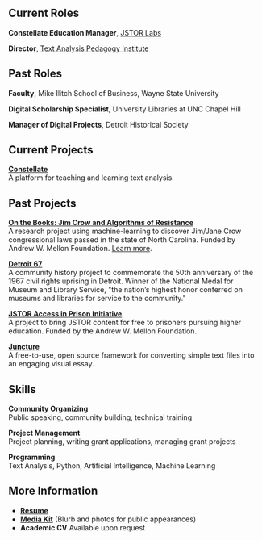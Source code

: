 ## Current Roles
**Constellate Education Manager**, [JSTOR Labs](https://labs.jstor.org/)

**Director**, [Text Analysis Pedagogy Institute](https://constellate.org/tap-institute)

## Past Roles

**Faculty**, Mike Ilitch School of Business, Wayne State University

**Digital Scholarship Specialist**, University Libraries at UNC Chapel Hill

**Manager of Digital Projects**, Detroit Historical Society

## Current Projects

**[Constellate](http://constellate.org)**<br />
A platform for teaching and learning text analysis.

## Past Projects

**[On the Books: Jim Crow and Algorithms of Resistance](https://onthebooks.lib.unc.edu/)**<br />
A research project using machine-learning to discover Jim/Jane Crow congressional laws passed in the state of North Carolina. Funded by Andrew W. Mellon Foundation. [Learn more](https://www.youtube.com/watch?v=doyN6t7htlA).

**[Detroit 67](https://detroit1967.org/)**<br />
A community history project to commemorate the 50th anniversary of the 1967 civil rights uprising in Detroit. Winner of the National Medal for Museum and Library Service, "the nation’s highest honor conferred on museums and libraries for service to the community."

**[JSTOR Access in Prison Initiative](https://labs.jstor.org/projects/jstor-access-in-prison/)**<br />
A project to bring JSTOR content for free to prisoners pursuing higher education. Funded by the Andrew W. Mellon Foundation.

**[Juncture](https://juncture-digital.org/)**<br />
A free-to-use, open source framework for converting simple text files into an engaging visual essay. 

## Skills

**Community Organizing**<br />
Public speaking, community building, technical training

**Project Management**<br />
Project planning, writing grant applications, managing grant projects

**Programming**<br />
Text Analysis, Python, Artificial Intelligence, Machine Learning

## More Information

* **[Resume](https://docs.google.com/document/d/1pDEYnbAxx7Ql4lcwbXh6O698kCKkcaxAhb7jL3tnYQM/edit?usp=sharing)**
* **[Media Kit](./media_kit.md)** (Blurb and photos for public appearances)
* **Academic CV** Available upon request

